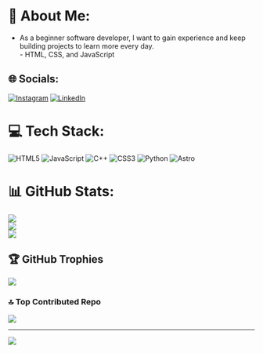 # 💫 About Me:
- As a beginner software developer, I want to gain experience and keep building projects to learn more every day.<br>- HTML, CSS, and JavaScript


## 🌐 Socials:
[![Instagram](https://img.shields.io/badge/Instagram-%23E4405F.svg?logo=Instagram&logoColor=white)](https://instagram.com/https://www.instagram.com/fedegiozzi) [![LinkedIn](https://img.shields.io/badge/LinkedIn-%230077B5.svg?logo=linkedin&logoColor=white)](https://linkedin.com/in/https://www.linkedin.com/in/federico-giozzi-444031317/) 

# 💻 Tech Stack:
![HTML5](https://img.shields.io/badge/html5-%23E34F26.svg?style=plastic&logo=html5&logoColor=white) ![JavaScript](https://img.shields.io/badge/javascript-%23323330.svg?style=plastic&logo=javascript&logoColor=%23F7DF1E) ![C++](https://img.shields.io/badge/c++-%2300599C.svg?style=plastic&logo=c%2B%2B&logoColor=white) ![CSS3](https://img.shields.io/badge/css3-%231572B6.svg?style=plastic&logo=css3&logoColor=white) ![Python](https://img.shields.io/badge/python-3670A0?style=plastic&logo=python&logoColor=ffdd54) ![Astro](https://img.shields.io/badge/astro-%232C2052.svg?style=plastic&logo=astro&logoColor=white)
# 📊 GitHub Stats:
![](https://github-readme-stats.vercel.app/api?username=Giozzi570&theme=vue-dark&hide_border=true&include_all_commits=true&count_private=false)<br/>
![](https://github-readme-streak-stats.herokuapp.com/?user=Giozzi570&theme=vue-dark&hide_border=true)<br/>
![](https://github-readme-stats.vercel.app/api/top-langs/?username=Giozzi570&theme=vue-dark&hide_border=true&include_all_commits=true&count_private=false&layout=compact)

## 🏆 GitHub Trophies
![](https://github-profile-trophy.vercel.app/?username=Giozzi570&theme=radical&no-frame=false&no-bg=true&margin-w=4)

### 🔝 Top Contributed Repo
![](https://github-contributor-stats.vercel.app/api?username=Giozzi570&limit=5&theme=darcula&combine_all_yearly_contributions=true)

---
[![](https://visitcount.itsvg.in/api?id=Giozzi570&icon=1&color=0)](https://visitcount.itsvg.in)

<!-- Proudly created with GPRM ( https://gprm.itsvg.in ) -->
